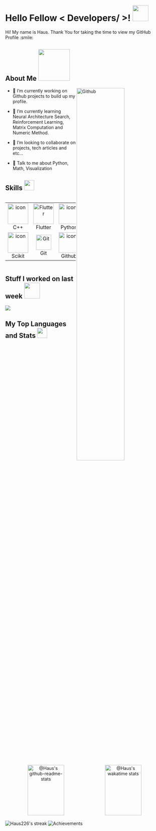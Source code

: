 <h1> Hello Fellow < Developers/ >! <img src = "https://raw.githubusercontent.com/rahulbanerjee26/githubProfileReadmeGenerator/main/gifs/wave.gif" width = 50px height='50px'> </h1>
<p align='center'>

</p>
<div size='20px'> Hi! My name is Haus. Thank You for taking the time to view my GitHub Profile :smile: 
</div>

<h2> About Me <img src = "https://raw.githubusercontent.com/rahulbanerjee26/githubProfileReadmeGenerator/main/gifs/eatSleepCodeRepeat.gif" width = 100px height='100px'></h2>

<img width="55%" align="right" alt="Github" src="https://raw.githubusercontent.com/rahulbanerjee26/githubProfileReadmeGenerator/47a1a7b035154ce002fffc42e803b6ca8acbc4f3/gifs/git-header.svg" />


- 🔭 I’m currently working on Github projects to build up my profile.

- 🌱 I’m currently learning Neural Architecture Search, Reinforcement Learning, Matrix Computation and Numeric Method.

- 👯 I’m looking to collaborate on projects, tech articles and etc... 

- 💬 Talk to me about Python, Math, Visualization 

<h2> Skills <img src = "https://raw.githubusercontent.com/rahulbanerjee26/githubProfileReadmeGenerator/main/gifs/code.gif" width = 32px height=32px> </h2>


<div style="display: flex; justify-content: center;">
  <table>
    <tr>
      <td align="center" width="96">
        <img src="https://techstack-generator.vercel.app/cpp-icon.svg" alt="icon" width="65" height="65" />
        <br>C++
      </td>
      <td align="center" width="96">
        <img src="https://raw.githubusercontent.com/rahulbanerjee26/githubAboutMeGenerator/main/icons/flutter.svg" width="65" height="65" alt="Flutter" />
        <br>Flutter
      </td>
      <td align="center" width="96">
        <img src="https://techstack-generator.vercel.app/python-icon.svg" alt="icon" width="65" height="65" />
        <br>Python
      </td>
            <td align="center" width="96">
        <img src='https://raw.githubusercontent.com/rahulbanerjee26/githubAboutMeGenerator/main/icons/c.svg' alt="icon" width="65" height="65" />
        <br>C
      </td>
    </tr>
    <tr>
          <td align="center" width="96">
        <img src='https://raw.githubusercontent.com/rahulbanerjee26/githubAboutMeGenerator/main/icons/scikit.svg' alt="icon" width="65" height="65" />
        <br>Scikit
      </td>
      <td align="center" width="96">
        <img src="https://user-images.githubusercontent.com/25181517/192108372-f71d70ac-7ae6-4c0d-8395-51d8870c2ef0.png"
          width="48" height="48" alt="Git" />
        <br>Git
      </td>
      <td align="center" width="96">
        <img src="https://techstack-generator.vercel.app/github-icon.svg" alt="icon" width="65" height="65" />
        <br>Github
      </td>
            <td align="center" width="96">
          <img src='https://raw.githubusercontent.com/rahulbanerjee26/githubAboutMeGenerator/main/icons/pytorch.svg' width="48" height="48" alt="Pytorch" />

  </table>
</div>

<h2> Stuff I worked on last week  <img src = "https://raw.githubusercontent.com/rahulbanerjee26/githubProfileReadmeGenerator/main/gifs/needABreak.gif" width = 50px height= 50px> </h2>
<a href="https://github.com/anuraghazra/github-readme-stats">
<img src="https://github-readme-stats.vercel.app/api/wakatime?username=Haus226&hide=contribs,prs,issues&rank_icon=github&include_all_commits=true&range=all_time">
</a>
<br>


<h2> My Top Languages and Stats <img src='https://raw.githubusercontent.com/rahulbanerjee26/githubProfileReadmeGenerator/main/gifs/github.gif' width='32px' height=32px> </h2>

<p align="center">
  <a href="https://github.com/haus226?tab=repositories"><img
      src="https://github-readme-stats.vercel.app/api/top-langs/?username=haus226&exclude_repo=haus226&layout=donut&size_weight=0.01&hide=cmake&langs_count=3")
      width="48%" height="160px" alt="@Haus's github-readme-stats" /></a>
  <a href="https://wakatime.com/@Haus226"><img
      src="https://github-readme-stats.vercel.app/api?username=haus226&hide=contribs,prs,issues&rank_icon=github&include_all_commits=true"
      width="48%" height="160px" alt="@Haus's wakatime stats" /></a>
</p>
  <img alt="Haus226's streak" src="http://github-readme-streak-stats.herokuapp.com?user=Haus226&theme=monokai&hide_border=true&date_format=j%20M%5B%20Y%5D&background=1F222E&stroke=FFFFFF&currStreakLabel=FFE8D1&sideLabels=FFE8D1&ring=68C3D4&fire=568EA3&currStreakNum=FFFFFF&sideNums=68C3D4"/>


<img alt="Achievements" src="https://github-profile-trophy.vercel.app/?username=Haus226&theme=nord&title=MultiLanguage,Commits,Followers,Stars&no-frame=true&margin-w=18"/>

